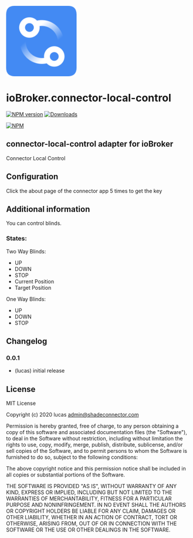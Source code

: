 ![Logo](admin/connector-local-control.png)
# ioBroker.connector-local-control

[![NPM version](http://img.shields.io/npm/v/iobroker.connector-local-control.svg)](https://www.npmjs.com/package/iobroker.connector-local-control)
[![Downloads](https://img.shields.io/npm/dm/iobroker.connector-local-control.svg)](https://www.npmjs.com/package/iobroker.connector-local-control)

[![NPM](https://nodei.co/npm/iobroker.connector-local-control.png?downloads=true)](https://nodei.co/npm/iobroker.connector-local-control/)

## connector-local-control adapter for ioBroker

Connector Local Control

## Configuration

Click the about page of the connector app 5 times to get the key

## Additional information

You can control blinds.

### States: 

Two Way Blinds: 

- UP
- DOWN
- STOP
- Current Position
- Target Position

One Way Blinds:

- UP
- DOWN
- STOP

## Changelog

### 0.0.1
* (lucas) initial release

## License
MIT License

Copyright (c) 2020 lucas <admin@shadeconnector.com>

Permission is hereby granted, free of charge, to any person obtaining a copy
of this software and associated documentation files (the "Software"), to deal
in the Software without restriction, including without limitation the rights
to use, copy, modify, merge, publish, distribute, sublicense, and/or sell
copies of the Software, and to permit persons to whom the Software is
furnished to do so, subject to the following conditions:

The above copyright notice and this permission notice shall be included in all
copies or substantial portions of the Software.

THE SOFTWARE IS PROVIDED "AS IS", WITHOUT WARRANTY OF ANY KIND, EXPRESS OR
IMPLIED, INCLUDING BUT NOT LIMITED TO THE WARRANTIES OF MERCHANTABILITY,
FITNESS FOR A PARTICULAR PURPOSE AND NONINFRINGEMENT. IN NO EVENT SHALL THE
AUTHORS OR COPYRIGHT HOLDERS BE LIABLE FOR ANY CLAIM, DAMAGES OR OTHER
LIABILITY, WHETHER IN AN ACTION OF CONTRACT, TORT OR OTHERWISE, ARISING FROM,
OUT OF OR IN CONNECTION WITH THE SOFTWARE OR THE USE OR OTHER DEALINGS IN THE
SOFTWARE.